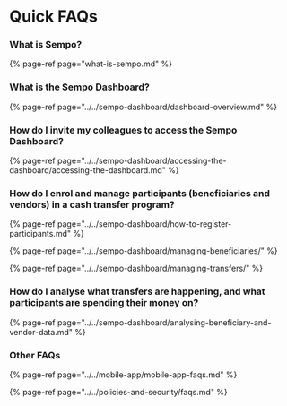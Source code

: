 # Quick FAQs

### What is Sempo?

{% page-ref page="what-is-sempo.md" %}

### What is the Sempo Dashboard?

{% page-ref page="../../sempo-dashboard/dashboard-overview.md" %}

### How do I invite my colleagues to access the Sempo Dashboard?

{% page-ref page="../../sempo-dashboard/accessing-the-dashboard/accessing-the-dashboard.md" %}

### How do I enrol and manage participants \(beneficiaries and vendors\) in a cash transfer program?

{% page-ref page="../../sempo-dashboard/how-to-register-participants.md" %}

{% page-ref page="../../sempo-dashboard/managing-beneficiaries/" %}

{% page-ref page="../../sempo-dashboard/managing-transfers/" %}

### How do I analyse what transfers are happening, and what participants are spending their money on?

{% page-ref page="../../sempo-dashboard/analysing-beneficiary-and-vendor-data.md" %}



### Other FAQs

{% page-ref page="../../mobile-app/mobile-app-faqs.md" %}

{% page-ref page="../../policies-and-security/faqs.md" %}



